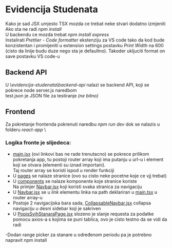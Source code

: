 # Evidencija Studenata

Kako je sad JSX umjesto TSX mozda ce trebat neke stvari dodatno izmjeniti \
Ako sta ne radi _npm install_ \
U backendu ce mozda trebat _npm install express_ \
Instalirati _Prettier - Code formatter_ ekstenziju za VS code tako da kod bude konzistentan i promijeniti u extension settings postavku _Print Width_ na 600 (cisto da linije budu duze nego sta je defaultno). Takoder ukljuciti format on save postavku VS code-u

## Backend API

U _\evidencija-studenata\backend-api_ nalazi se backend API, koji se pokrece node server.js naredbom \
test.json je JSON file za testiranje _(ne bitno)_

## Frontend

Za pokretanje frontenda pokrenuti naredbu _npm run dev_ dok se nalazis u folderu _react-app_ \

### Logika fronte je slijedeca:

- [main.jsx](react-app\src\main.jsx) (ovi linkovi bas ne rade trenutacno) se pokrece prilikom pokretanja app, tu postoji router array koji ima putanju u url-u i element koji se otvara (elementi su iznad importani). \
  Taj router array se koristi ispod u render funkciji
- U [pages](react-app\src\pages) se nalaze stranice (ovo su cisto neke pocetne koje ce vjj trebat)
- U [components](react-app\src\components) se nalaze komponente koje stranice koriste \
  Na primjer [Navbar.jsx](react-app\src\components\Navbar.jsx) koji koristi svaka stranica za navigaciju
- U [Navbar.jsx](react-app\src\components\Navbar.jsx) se u _link_ elementu linka na path deklariran u [main.tsx](react-app\src\main.tsx) u router array-u
- Postoje 2 navigacijska bara sada, [CollapsableNavbar.jsx](react-app\src\components\CollapsableNavbar.jsx) collapsa navigaciju u desni sidebar koji je sakriven
- U [PopisSvihStanaraPage.jsx](react-app\src\pages\PopisSvihStanaraPage.jsx) slozeno je slanje requesta za podatke pomocu axios-a s kojima se puni tablica, ovo je cisto testno da se vidi da radi

-Dodan range picker za stanare u određenom periodu pa je potrebno napravit npm install
